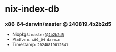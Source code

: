 # nix-index-db
### x86_64-darwin/master @ 240819.4b2b2d5
- Nixpkgs: `master`@[`4b2b2d5`](https://github.com/NixOS/nixpkgs/commit/4b2b2d5c8cbf659337c0d781b763def0c2da461f)
- Platform: `x86_64-darwin`
- Timestamp: `20240819012641`
